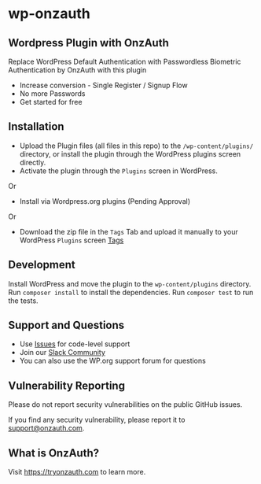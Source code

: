 # wp-onzauth
## Wordpress Plugin with OnzAuth
Replace WordPress Default Authentication with Passwordless Biometric Authentication by OnzAuth with this plugin
* Increase conversion - Single Register / Signup Flow
* No more Passwords
* Get started for free


## Installation

* Upload the Plugin files (all files in this repo) to the `/wp-content/plugins/` directory, or install the plugin through the WordPress plugins screen directly.
* Activate the plugin through the `Plugins` screen in WordPress.

Or
* Install via Wordpress.org plugins (Pending Approval)

Or
* Download the zip file in the `Tags` Tab and upload it manually to your WordPress `Plugins` screen [Tags](https://github.com/zailky/wp-onzauth/tags)

## Development
Install WordPress and move the plugin to the `wp-content/plugins` directory.
Run `composer install` to install the dependencies.
Run `composer test` to run the tests.

## Support and Questions

* Use [Issues](https://github.com/zailky/wp-onzauth/issues) for code-level support
* Join our [Slack Community](https://join.slack.com/t/onzauth/shared_invite/zt-196ryj3ar-ChOllgW2rQBEj7OcYcZQWw) 
* You can also use the WP.org support forum for questions

## Vulnerability Reporting
Please do not report security vulnerabilities on the public GitHub issues.

If you find any security vulnerability, please report it to support@onzauth.com. 

## What is OnzAuth?
Visit https://tryonzauth.com to learn more.
